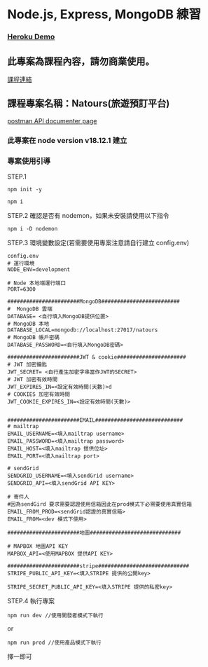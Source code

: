 # Node.js, Express, MongoDB 練習

### [Heroku Demo](https://damp-stream-18294.herokuapp.com/)

## 此專案為課程內容，請勿商業使用。

[課程連結](https://www.udemy.com/course/nodejs-express-mongodb-bootcamp/)

## 課程專案名稱：Natours(旅遊預訂平台)

[postman API documenter page](https://documenter.getpostman.com/view/24644154/2s93m8yLUy)

### 此專案在 node version v18.12.1 建立

### 專案使用引導

STEP.1

```
npm init -y
```

```
npm i
```

STEP.2 確認是否有 nodemon，如果未安裝請使用以下指令

```
npm i -D nodemon
```

STEP.3 環境變數設定(若需要使用專案注意請自行建立 config.env)

```
config.env
# 運行環境
NODE_ENV=development

# Node 本地端運行端口
PORT=6300

#######################MongoDB#########################
#  MongoDB 雲端
DATABASE= <自行填入MongoDB提供位置>
# MongoDB 本地
DATABASE_LOCAL=mongodb://localhost:27017/natours
# MongoDB 帳戶密碼
DATABASE_PASSWORD=<自行填入MongoDB密碼>

#######################JWT & cookie######################
# JWT 加密鑰匙
JWT_SECRET= <自行產生加密字串當作JWT的SECRET>
# JWT 加密有效時間
JWT_EXPIRES_IN=<設定有效時間(天數)>d
# COOKIES 加密有效時間
JWT_COOKIE_EXPIRES_IN=<設定有效時間(天數)>


#######################EMAIL############################
# mailtrap
EMAIL_USERNAME=<填入mailtrap username>
EMAIL_PASSWORD=<填入mailtrap password>
EMAIL_HOST=<填入mailtrap 提供位址>
EMAIL_PORT=<填入mailtrap port>

# sendGrid
SENDGRID_USERNAME=<填入sendGrid username>
SENDGRID_API=<填入sendGrid API KEY>

# 寄件人
#因為sendGird 要求需要認證使用信箱因此在prod模式下必需要使用真實信箱
EMAIL_FROM_PROD=<sendGrid認證的真實信箱>
EMAIL_FROM=<dev 模式下使用>

#######################地圖#############################

# MAPBOX 地圖API KEY
MAPBOX_API=<使用MAPBOX 提供API KEY>

#######################stripe#############################
STRIPE_PUBLIC_API_KEY=<填入STRIPE 提供的公開key>

STRIPE_SECRET_PUBLIC_API_KEY=<填入STRIPE 提供的私密key>
```

STEP.4 執行專案

```
npm run dev //使用開發者模式下執行
```

or

```
npm run prod //使用產品模式下執行
```

擇一即可
